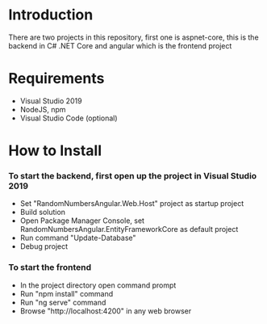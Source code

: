 # Introduction

There are two projects in this repository, first one is aspnet-core, this is the backend in C# .NET Core and angular which is the frontend project

# Requirements

- Visual Studio 2019
- NodeJS, npm
- Visual Studio Code (optional)

# How to Install

### To start the backend, first open up the project in Visual Studio 2019

- Set "RandomNumbersAngular.Web.Host" project as startup project
- Build solution
- Open Package Manager Console, set RandomNumbersAngular.EntityFrameworkCore as default project
- Run command "Update-Database"
- Debug project

### To start the frontend

- In the project directory open command prompt
- Run "npm install" command
- Run "ng serve" command
- Browse "http://localhost:4200" in any web browser
